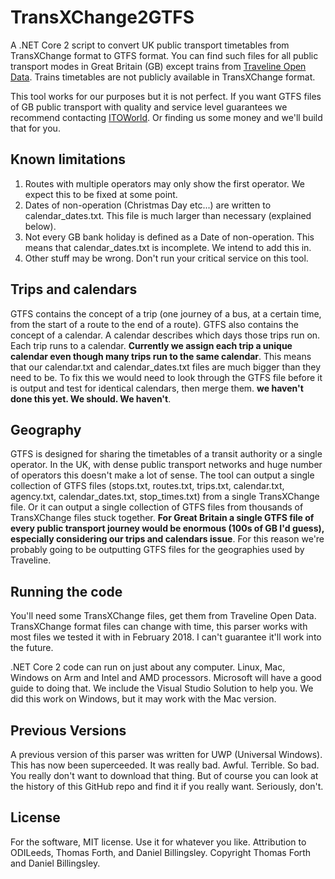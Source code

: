 # TransXChange2GTFS

A .NET Core 2 script to convert UK public transport timetables from TransXChange format to GTFS format. You can find such files for all public transport modes in Great Britain (GB) except trains from [Traveline Open Data](http://www.travelinedata.org.uk/). Trains timetables are not publicly available in TransXChange format.

This tool works for our purposes but it is not perfect. If you want GTFS files of GB public transport with quality and service level guarantees we recommend contacting [ITOWorld](http://www.itoworld.com/). Or finding us some money and we'll build that for you.

## Known limitations
1. Routes with multiple operators may only show the first operator. We expect this to be fixed at some point.
2. Dates of non-operation (Christmas Day etc...) are written to calendar_dates.txt. This file is much larger than necessary (explained below).
3. Not every GB bank holiday is defined as a Date of non-operation. This means that calendar_dates.txt is incomplete. We intend to add this in.
4. Other stuff may be wrong. Don't run your critical service on this tool.

## Trips and calendars
GTFS contains the concept of a trip (one journey of a bus, at a certain time, from the start of a route to the end of a route). GTFS also contains the concept of a calendar. A calendar describes which days those trips run on. Each trip runs to a calendar. **Currently we assign each trip a unique calendar even though many trips run to the same calendar**. This means that our calendar.txt and calendar_dates.txt files are much bigger than they need to be. To fix this we would need to look through the GTFS file before it is output and test for identical calendars, then merge them. **we haven't done this yet. We should. We haven't**.

## Geography
GTFS is designed for sharing the timetables of a transit authority or a single operator. In the UK, with dense public transport networks and huge number of operators this doesn't make a lot of sense. The tool can output a single collection of GTFS files (stops.txt, routes.txt, trips.txt, calendar.txt, agency.txt, calendar_dates.txt, stop_times.txt) from a single TransXChange file. Or it can output a single collection of GTFS files from thousands of TransXChange files stuck together. **For Great Britain a single GTFS file of every public transport journey would be enormous (100s of GB I'd guess), especially considering our trips and calendars issue**. For this reason we're probably going to be outputting GTFS files for the geographies used by Traveline.

## Running the code
You'll need some TransXChange files, get them from Traveline Open Data. TransXChange format files can change with time, this parser works with most files we tested it with in February 2018. I can't guarantee it'll work into the future.

.NET Core 2 code can run on just about any computer. Linux, Mac, Windows on Arm and Intel and AMD processors. Microsoft will have a good guide to doing that. We include the Visual Studio Solution to help you. We did this work on Windows, but it may work with the Mac version.

## Previous Versions
A previous version of this parser was written for UWP (Universal Windows). This has now been superceeded. It was really bad. Awful. Terrible. So bad. You really don't want to download that thing. But of course you can look at the history of this GitHub repo and find it if you really want. Seriously, don't.

## License
For the software, MIT license. Use it for whatever you like. Attribution to ODILeeds, Thomas Forth, and Daniel Billingsley. Copyright Thomas Forth and Daniel Billingsley.
